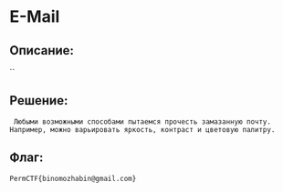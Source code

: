 # E-Mail 
## Описание:
``
## Решение:
` Любыми возможными способами пытаемся прочесть замазанную почту. Например, можно варьировать яркость, контраст и цветовую палитру.`

## Флаг:
`PermCTF{binomozhabin@gmail.com}`
